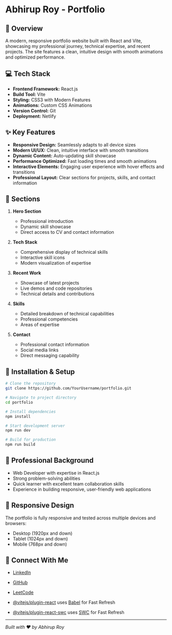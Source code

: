 # Abhirup Roy - Portfolio

## 🚀 Overview

A modern, responsive portfolio website built with React and Vite, showcasing my professional journey, technical expertise, and recent projects. The site features a clean, intuitive design with smooth animations and optimized performance.

## 💻 Tech Stack

- **Frontend Framework:** React.js
- **Build Tool:** Vite
- **Styling:** CSS3 with Modern Features
- **Animations:** Custom CSS Animations
- **Version Control:** Git
- **Deployment:** Netlify

## ✨ Key Features

- **Responsive Design:** Seamlessly adapts to all device sizes
- **Modern UI/UX:** Clean, intuitive interface with smooth transitions
- **Dynamic Content:** Auto-updating skill showcase
- **Performance Optimized:** Fast loading times and smooth animations
- **Interactive Elements:** Engaging user experience with hover effects and transitions
- **Professional Layout:** Clear sections for projects, skills, and contact information

## 🎯 Sections

1. **Hero Section**
   - Professional introduction
   - Dynamic skill showcase
   - Direct access to CV and contact information

2. **Tech Stack**
   - Comprehensive display of technical skills
   - Interactive skill icons
   - Modern visualization of expertise

3. **Recent Work**
   - Showcase of latest projects
   - Live demos and code repositories
   - Technical details and contributions

4. **Skills**
   - Detailed breakdown of technical capabilities
   - Professional competencies
   - Areas of expertise

5. **Contact**
   - Professional contact information
   - Social media links
   - Direct messaging capability

## 🔧 Installation & Setup

```bash
# Clone the repository
git clone https://github.com/YourUsername/portfolio.git

# Navigate to project directory
cd portfolio

# Install dependencies
npm install

# Start development server
npm run dev

# Build for production
npm run build
```

## 🌟 Professional Background

- Web Developer with expertise in React.js
- Strong problem-solving abilities
- Quick learner with excellent team collaboration skills
- Experience in building responsive, user-friendly web applications

## 📱 Responsive Design

The portfolio is fully responsive and tested across multiple devices and browsers:
- Desktop (1920px and down)
- Tablet (1024px and down)
- Mobile (768px and down)

## 🤝 Connect With Me

- [LinkedIn](https://www.linkedin.com/in/abhirup-roy-60ab95225/)
- [GitHub](https://github.com/AbhirupRoy27/AbhirupRoy27)
- [LeetCode](https://leetcode.com/u/abhirupRoy27/)

- [@vitejs/plugin-react](https://github.com/vitejs/vite-plugin-react/blob/main/packages/plugin-react) uses [Babel](https://babeljs.io/) for Fast Refresh
- [@vitejs/plugin-react-swc](https://github.com/vitejs/vite-plugin-react/blob/main/packages/plugin-react-swc) uses [SWC](https://swc.rs/) for Fast Refresh


---
*Built with ❤️ by Abhirup Roy*
